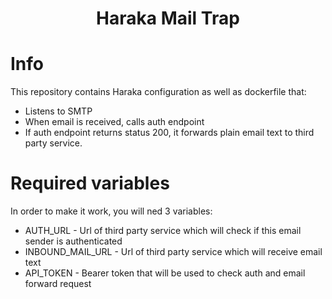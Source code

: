 <h1 style="text-align: center">Haraka Mail Trap</h1>

# Info

This repository contains Haraka configuration as well as dockerfile that:

* Listens to SMTP
* When email is received, calls auth endpoint
* If auth endpoint returns status 200, it forwards plain email text to third party service.

# Required variables

In order to make it work, you will ned 3 variables:

* AUTH_URL - Url of third party service which will check if this email sender is authenticated
* INBOUND_MAIL_URL - Url of third party service which will receive email text
* API_TOKEN - Bearer token that will be used to check auth and email forward request